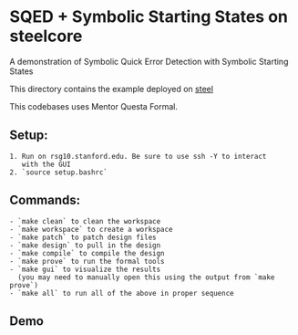 # SQED + Symbolic Starting States on steelcore

A demonstration of Symbolic Quick Error Detection with Symbolic Starting States

This directory contains the example deployed on
[steel]()

This codebases uses Mentor Questa Formal.

## Setup:
    1. Run on rsg10.stanford.edu. Be sure to use ssh -Y to interact
       with the GUI
    2. `source setup.bashrc`


## Commands:
    - `make clean` to clean the workspace
    - `make workspace` to create a workspace
    - `make patch` to patch design files
    - `make design` to pull in the design
    - `make compile` to compile the design
    - `make prove` to run the formal tools
    - `make gui` to visualize the results
      (you may need to manually open this using the output from `make prove`)
    - `make all` to run all of the above in proper sequence


## Demo
